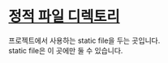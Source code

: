 # [정적 파일 디렉토리](https://nextjs.org/docs/basic-features/static-file-serving)
프로젝트에서 사용하는 static file을 두는 곳입니다.<br/>
static file은 이 곳에만 둘 수 있습니다.
